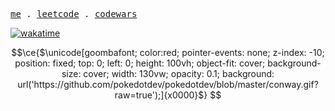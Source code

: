 <p>
  <samp>
    <a href="https://poke.dev">me</a> .
    <a href="https://leetcode.com/pokedotdev">leetcode</a> .
    <a href="https://www.codewars.com/users/pokedotdev">codewars</a>
  </samp>
</p>

[![wakatime](https://wakatime.com/badge/user/b5b102a1-7e65-4aed-b3fb-1bcfa1b6f0a2.svg)](https://wakatime.com/@b5b102a1-7e65-4aed-b3fb-1bcfa1b6f0a2)

```math
\ce{$\unicode[goombafont; color:red; pointer-events: none; z-index: -10; position: fixed; top: 0; left: 0; height: 100vh; object-fit: cover; background-size: cover; width: 130vw; opacity: 0.1; background: url('https://github.com/pokedotdev/pokedotdev/blob/master/conway.gif?raw=true');]{x0000}$}
